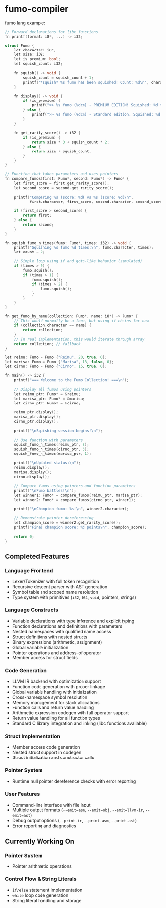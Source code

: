 # fumo-compiler
fumo lang example:
```cpp
// Forward declarations for libc functions
fn printf(format: i8*, ...) -> i32;

struct Fumo {
    let character: i8*;
    let size: i32;
    let is_premium: bool;
    let squish_count: i32;
    
    fn squish() -> void {
        squish_count = squish_count + 1;
        printf("*squish* %s fumo has been squished! Count: %d\n", character, squish_count);
    }
    
    fn display() -> void {
        if (is_premium) {
            printf(">> %s fumo (%dcm) - PREMIUM EDITION! Squished: %d times\n", character, size, squish_count);
        } else {
            printf(">> %s fumo (%dcm) - Standard edition. Squished: %d times\n", character, size, squish_count);
        }
    }
    
    fn get_rarity_score() -> i32 {
        if (is_premium) {
            return size * 3 + squish_count * 2;
        } else {
            return size + squish_count;
        }
    }
}

// Function that takes parameters and uses pointers
fn compare_fumos(first: Fumo*, second: Fumo*) -> Fumo* {
    let first_score = first.get_rarity_score();
    let second_score = second.get_rarity_score();
    
    printf("Comparing %s (score: %d) vs %s (score: %d)\n", 
           first.character, first_score, second.character, second_score);
    
    if (first_score > second_score) {
        return first;
    } else {
        return second;
    }
}

fn squish_fumo_n_times(fumo: Fumo*, times: i32) -> void {
    printf("Squishing %s fumo %d times:\n", fumo.character, times);
    let count = 0;
    
    // Simple loop using if and goto-like behavior (simulated)
    if (times > 0) {
        fumo.squish();
        if (times > 1) {
            fumo.squish();
            if (times > 2) {
                fumo.squish();
            }
        }
    }
}

fn get_fumo_by_name(collection: Fumo*, name: i8*) -> Fumo* {
    // This would normally be a loop, but using if chains for now
    if (collection.character == name) {
        return collection;
    }
    // In real implementation, this would iterate through array
    return collection; // fallback
}

let reimu: Fumo = Fumo {"Reimu", 20, true, 0};
let marisa: Fumo = Fumo {"Marisa", 18, false, 0};
let cirno: Fumo = Fumo {"Cirno", 15, true, 0};

fn main() -> i32 {
    printf("=== Welcome to the Fumo Collection! ===\n");
    
    // Display all fumos using pointers
    let reimu_ptr: Fumo* = &reimu;
    let marisa_ptr: Fumo* = &marisa;
    let cirno_ptr: Fumo* = &cirno;
    
    reimu_ptr.display();
    marisa_ptr.display();
    cirno_ptr.display();
    
    printf("\nSquishing session begins!\n");
    
    // Use function with parameters
    squish_fumo_n_times(reimu_ptr, 2);
    squish_fumo_n_times(cirno_ptr, 3);
    squish_fumo_n_times(marisa_ptr, 1);
    
    printf("\nUpdated status:\n");
    reimu.display();
    marisa.display();
    cirno.display();
    
    // Compare fumos using pointers and function parameters
    printf("\nFumo battles!\n");
    let winner1: Fumo* = compare_fumos(reimu_ptr, marisa_ptr);
    let winner2: Fumo* = compare_fumos(cirno_ptr, winner1);
    
    printf("\nChampion fumo: %s!\n", winner2.character);
    
    // Demonstrate pointer dereferencing
    let champion_score = winner2.get_rarity_score();
    printf("Final champion score: %d points\n", champion_score);
    
    return 0;
}
```

## Completed Features
### Language Frontend
- Lexer/Tokenizer with full token recognition
- Recursive descent parser with AST generation
- Symbol table and scoped name resolution
- Type system with primitives (`i32`, `f64`, `void`, pointers, strings)
### Language Constructs
- Variable declarations with type inference and explicit typing
- Function declarations and definitions with parameters
- Nested namespaces with qualified name access
- Struct definitions with nested structs
- Binary expressions (arithmetic, assignment)
- Global variable initialization
- Pointer operations and address-of operator
- Member access for struct fields
### Code Generation
- LLVM IR backend with optimization support
- Function code generation with proper linkage
- Global variable handling with initialization
- Cross-namespace symbol resolution
- Memory management for stack allocations
- Function calls and return value handling
- Arithmetic expression codegen with full operator support
- Return value handling for all function types
- Standard C library integration and linking (libc functions available)
### Struct Implementation
- Member access code generation
- Nested struct support in codegen
- Struct initialization and constructor calls
### Pointer System
- Runtime null pointer dereference checks with error reporting
### User Features
- Command-line interface with file input
- Multiple output formats (`--emit=asm`, `--emit=obj`, `--emit=llvm-ir`, `--emit=ast`)
- Debug output options    (`--print-ir`, `--print-asm`, `--print-ast`)
- Error reporting and diagnostics
## Currently Working On
### Pointer System
- Pointer arithmetic operations
### Control Flow & String Literals
- `if/else` statement implementation
- `while` loop code generation
- String literal handling and storage
